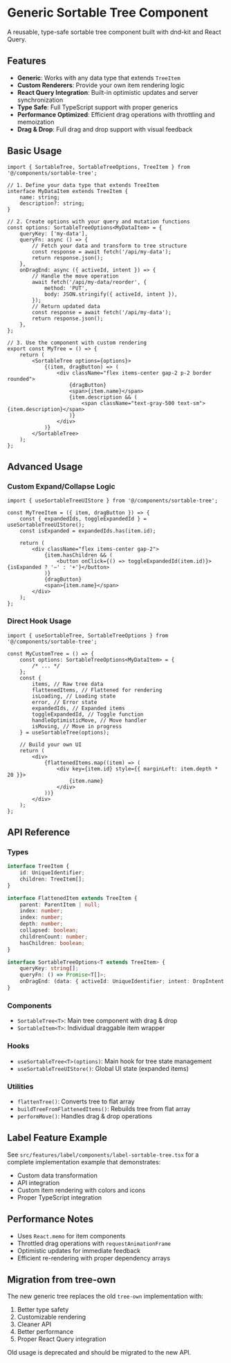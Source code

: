 # Generic Sortable Tree Component

A reusable, type-safe sortable tree component built with dnd-kit and React Query.

## Features

- **Generic**: Works with any data type that extends `TreeItem`
- **Custom Renderers**: Provide your own item rendering logic
- **React Query Integration**: Built-in optimistic updates and server synchronization
- **Type Safe**: Full TypeScript support with proper generics
- **Performance Optimized**: Efficient drag operations with throttling and memoization
- **Drag & Drop**: Full drag and drop support with visual feedback

## Basic Usage

```tsx
import { SortableTree, SortableTreeOptions, TreeItem } from '@/components/sortable-tree';

// 1. Define your data type that extends TreeItem
interface MyDataItem extends TreeItem {
    name: string;
    description?: string;
}

// 2. Create options with your query and mutation functions
const options: SortableTreeOptions<MyDataItem> = {
    queryKey: ['my-data'],
    queryFn: async () => {
        // Fetch your data and transform to tree structure
        const response = await fetch('/api/my-data');
        return response.json();
    },
    onDragEnd: async ({ activeId, intent }) => {
        // Handle the move operation
        await fetch('/api/my-data/reorder', {
            method: 'PUT',
            body: JSON.stringify({ activeId, intent }),
        });
        // Return updated data
        const response = await fetch('/api/my-data');
        return response.json();
    },
};

// 3. Use the component with custom rendering
export const MyTree = () => {
    return (
        <SortableTree options={options}>
            {(item, dragButton) => (
                <div className="flex items-center gap-2 p-2 border rounded">
                    {dragButton}
                    <span>{item.name}</span>
                    {item.description && (
                        <span className="text-gray-500 text-sm">{item.description}</span>
                    )}
                </div>
            )}
        </SortableTree>
    );
};
```

## Advanced Usage

### Custom Expand/Collapse Logic

```tsx
import { useSortableTreeUIStore } from '@/components/sortable-tree';

const MyTreeItem = ({ item, dragButton }) => {
    const { expandedIds, toggleExpandedId } = useSortableTreeUIStore();
    const isExpanded = expandedIds.has(item.id);

    return (
        <div className="flex items-center gap-2">
            {item.hasChildren && (
                <button onClick={() => toggleExpandedId(item.id)}>{isExpanded ? '−' : '+'}</button>
            )}
            {dragButton}
            <span>{item.name}</span>
        </div>
    );
};
```

### Direct Hook Usage

```tsx
import { useSortableTree, SortableTreeOptions } from '@/components/sortable-tree';

const MyCustomTree = () => {
    const options: SortableTreeOptions<MyDataItem> = {
        /* ... */
    };
    const {
        items, // Raw tree data
        flattenedItems, // Flattened for rendering
        isLoading, // Loading state
        error, // Error state
        expandedIds, // Expanded items
        toggleExpandedId, // Toggle function
        handleOptimisticMove, // Move handler
        isMoving, // Move in progress
    } = useSortableTree(options);

    // Build your own UI
    return (
        <div>
            {flattenedItems.map((item) => (
                <div key={item.id} style={{ marginLeft: item.depth * 20 }}>
                    {item.name}
                </div>
            ))}
        </div>
    );
};
```

## API Reference

### Types

```typescript
interface TreeItem {
    id: UniqueIdentifier;
    children: TreeItem[];
}

interface FlattenedItem extends TreeItem {
    parent: ParentItem | null;
    index: number;
    index: number;
    depth: number;
    collapsed: boolean;
    childrenCount: number;
    hasChildren: boolean;
}

interface SortableTreeOptions<T extends TreeItem> {
    queryKey: string[];
    queryFn: () => Promise<T[]>;
    onDragEnd: (data: { activeId: UniqueIdentifier; intent: DropIntent }) => Promise<T[]>;
}
```

### Components

- `SortableTree<T>`: Main tree component with drag & drop
- `SortableItem<T>`: Individual draggable item wrapper

### Hooks

- `useSortableTree<T>(options)`: Main hook for tree state management
- `useSortableTreeUIStore()`: Global UI state (expanded items)

### Utilities

- `flattenTree()`: Converts tree to flat array
- `buildTreeFromFlattenedItems()`: Rebuilds tree from flat array
- `performMove()`: Handles drag & drop operations

## Label Feature Example

See `src/features/label/components/label-sortable-tree.tsx` for a complete implementation example that demonstrates:

- Custom data transformation
- API integration
- Custom item rendering with colors and icons
- Proper TypeScript integration

## Performance Notes

- Uses `React.memo` for item components
- Throttled drag operations with `requestAnimationFrame`
- Optimistic updates for immediate feedback
- Efficient re-rendering with proper dependency arrays

## Migration from tree-own

The new generic tree replaces the old `tree-own` implementation with:

1. Better type safety
2. Customizable rendering
3. Cleaner API
4. Better performance
5. Proper React Query integration

Old usage is deprecated and should be migrated to the new API.
